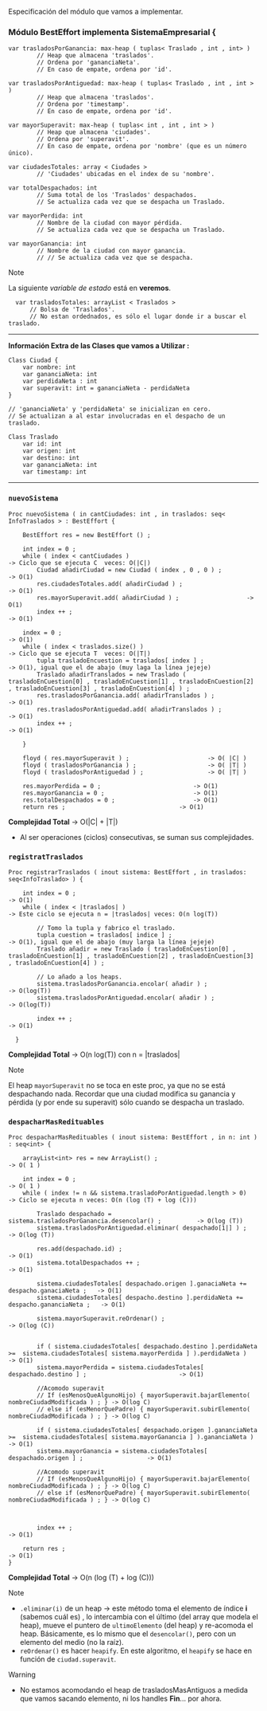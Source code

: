 Especificación del módulo que vamos a implementar.

### Módulo BestEffort implementa SistemaEmpresarial {

```
var trasladosPorGanancia: max-heap ( tuplas< Traslado , int , int> )
		// Heap que almacena 'traslados'.
		// Ordena por 'gananciaNeta'.
		// En caso de empate, ordena por 'id'.
```

```
var trasladosPorAntiguedad: max-heap ( tuplas< Traslado , int , int > )
		// Heap que almacena 'traslados'.
		// Ordena por 'timestamp'.
		// En caso de empate, ordena por 'id'.
```

```
var mayorSuperavit: max-heap ( tuplas< int , int , int > ) 
		// Heap que almacena 'ciudades'.
		// Ordena por 'superavit'.
		// En caso de empate, ordena por 'nombre' (que es un número único).
```

```
var ciudadesTotales: array < Ciudades > 
		// 'Ciudades' ubicadas en el index de su 'nombre'.
```

```
var totalDespachados: int
		// Suma total de los 'Traslados' despachados.
		// Se actualiza cada vez que se despacha un Traslado.
```

```
var mayorPerdida: int 
		// Nombre de la ciudad con mayor pérdida.
		// Se actualiza cada vez que se despacha un Traslado.
```

```
var mayorGanancia: int 
		// Nombre de la ciudad con mayor ganancia.
		// // Se actualiza cada vez que se despacha.
```

> [!NOTE]
> La siguiente *variable de estado* está en **veremos**.
> ```
>	var trasladosTotales: arrayList < Traslados >
>		// Bolsa de 'Traslados'.
>		// No estan ordednados, es sólo el lugar donde ir a buscar el traslado.
>```

---
**Información Extra de las Clases que vamos a Utilizar :**

```
Class Ciudad {
	var nombre: int 
	var gananciaNeta: int 
	var perdidaNeta : int 
	var superavit: int = gananciaNeta - perdidaNeta
}

// 'gananciaNeta' y 'perdidaNeta' se inicializan en cero.
// Se actualizan a al estar involucradas en el despacho de un traslado.
```

```
Class Traslado
	var id: int
	var origen: int
	var destino: int
	var gananciaNeta: int
	var timestamp: int
```
---

### `nuevoSistema`

```
Proc nuevoSistema ( in cantCiudades: int , in traslados: seq< InfoTraslados > : BestEffort {

	BestEffort res = new BestEffort () ;
	
	int index = 0 ;
	while ( index < cantCiudades )                                         -> Ciclo que se ejecuta C  veces: O(|C|)
		Ciudad añadirCiudad = new Ciudad ( index , 0 , 0 ) ;                       -> O(1)
		res.ciudadesTotales.add( añadirCiudad ) ;                                  -> O(1)
		res.mayorSuperavit.add( añadirCiudad ) ;				   -> O(1)
		index ++ ;                                                           -> O(1)
		
	index = 0 ;                                                             -> O(1)
	while ( index < traslados.size() )                                     -> Ciclo que se ejecuta T  veces: O(|T|)
		tupla trasladoEncuestion = traslados[ index ] ;                      -> O(1), igual que el de abajo (muy laga la línea jejeje)
		Traslado añadirTranslados = new Traslado ( trasladoEnCuestion[0] , trasladoEnCuestion[1] , trasladoEnCuestion[2] , trasladoEnCuestion[3] , trasladoEnCuestion[4] ) ;
		res.trasladosPorGanancia.add( añadirTranslados ) ; 			     -> O(1)
		res.trasladosPorAntiguedad.add( añadirTranslados ) ;			     -> O(1)
		index ++ ;                                                           -> O(1)
		
	}

	floyd ( res.mayorSuperavit ) ;						-> O( |C| )
	floyd ( trasladosPorGanancia ) ;					-> O( |T| )
	floyd ( trasladosPorAntiguedad ) ;					-> O( |T| )

	res.mayorPerdida = 0 ;							-> O(1)
	res.mayorGanancia = 0 ;							-> O(1)
	res.totalDespachados = 0 ;						-> O(1)
	return res ;								-> O(1)
```

**Complejidad Total** -> O(|C| + |T|) 
- Al ser operaciones (ciclos) consecutivas, se suman sus complejidades.

### `registratTraslados`

```
Proc registrarTraslados ( inout sistema: BestEffort , in traslados: seq<InfoTraslado> ) { 

	int index = 0 ;                                                       -> O(1)
	while ( index < |traslados| )                                         -> Este ciclo se ejecuta n = |traslados| veces: O(n log(T))
		
		// Tomo la tupla y fabrico el traslado.
		tupla cuestion = traslados[ indice ] ;                               -> O(1), igual que el de abajo (muy larga la línea jejeje)
		Traslado añadir = new Traslado ( trasladoEnCuestion[0] , trasladoEnCuestion[1] , trasladoEnCuestion[2] , trasladoEnCuestion[3] , trasladoEnCuestion[4] ) ;

		// Lo añado a los heaps.
		sistema.trasladosPorGanancia.encolar( añadir ) ;                     -> O(log(T))
		sistema.trasladosPorAntiguedad.encolar( añadir ) ;                   -> O(log(T))
		
		index ++ ;                                                           -> O(1)
		
  }
```

**Complejidad Total** -> O(n log(T)) con n = |traslados|

> [!NOTE]
> El heap `mayorSuperavit` no se toca en este proc, ya que no se está despachando nada.
> Recordar que una ciudad modifica su ganancia y pérdida (y por ende su superavit) sólo cuando se despacha un traslado.

### `despacharMasRedituables`

```
Proc despacharMasRedituables ( inout sistema: BestEffort , in n: int ) : seq<int> {

	arrayList<int> res = new ArrayList() ;                                       -> O( 1 )
	
	int index = 0 ;                                                              -> O( 1 )
	while ( index != n && sistema.trasladoPorAntiguedad.length > 0)                                                         -> Ciclo se ejecuta n veces: O(n (log (T) + log (C))) 
		
		Traslado despachado = sistema.trasladosPorGanancia.desencolar() ;          -> O(log (T))
		sistema.trasladosPorAntiguedad.eliminar( despachado[1|] ) ;                 -> O(log (T)) 

		res.add(despachado.id) ;                                                   -> O(1)
		sistema.totalDespachados ++ ;                                              -> O(1)
		
		sistema.ciudadesTotales[ despachado.origen ].ganaciaNeta += despacho.ganaciaNeta ;   -> O(1)
		sistema.ciudadesTotales[ despacho.destino ].perdidaNeta += despacho.gananciaNeta ;   -> O(1)
		
		sistema.mayorSuperavit.reOrdenar() ;                                                 -> O(log (C))


		if ( sistema.ciudadesTotales[ despachado.destino ].perdidaNeta >=  sistema.ciudadesTotales[ sistema.mayorPerdida ] ).perdidaNeta )    -> O(1)
		sistema.mayorPerdida = sistema.ciudadesTotales[ despachado.destino ] ;							-> O(1)

		//Acomodo superavit
		// If (esMenosQueAlgunoHijo) { mayorSuperavit.bajarElemento( nombreCiudadModificada ) ; } -> O(log C)
		// else if (esMenorQuePadre) { mayorSuperavit.subirElemento( nombreCiudadModificada ) ; } -> O(log C)

		if ( sistema.ciudadesTotales[ despachado.origen ].gananciaNeta >=  sistema.ciudadesTotales[ sistema.mayorGanancia ] ).gananciaNeta )  -> O(1)
		sistema.mayorGanancia = sistema.ciudadesTotales[ despachado.origen ] ;					-> O(1)

		//Acomodo superavit
		// If (esMenosQueAlgunoHijo) { mayorSuperavit.bajarElemento( nombreCiudadModificada ) ; } -> O(log C)
		// else if (esMenorQuePadre) { mayorSuperavit.subirElemento( nombreCiudadModificada ) ; } -> O(log C)


		
		index ++ ;                                                                   -> O(1)

	return res ;                                                                   -> O(1)
}
```

**Complejidad Total** -> O(n (log (T) + log (C)))

> [!NOTE] 
> - `.eliminar(i)` de un heap -> este método toma el elemento de índice **i** (sabemos cuál es) , lo intercambia con el último (del array que modela el heap), mueve el puntero de `ultimoElemento` (del heap) y re-acomoda el heap.
> Básicamente, es lo mismo que el `desencolar()`, pero con un elemento del medio (no la raíz).
> - `reOrdenar()` es hacer `heapify`. En este algoritmo, el `heapify` se hace en función de `ciudad.superavit`.

>[!WARNING]
> - No estamos acomodando el heap de trasladosMasAntiguos a medida que vamos sacando elemento, ni los handles
**Fin**... por ahora.
